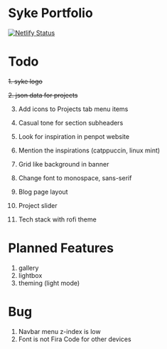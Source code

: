 # Syke Portfolio 
[![Netlify Status](https://api.netlify.com/api/v1/badges/68ec0d12-45b2-4cf6-baf6-6e788e57dc8f/deploy-status)](https://app.netlify.com/sites/syke9p3/deploys)


# Todo
~~1. syke logo~~

~~2. json data for projects~~

3. Add icons to Projects tab menu items

4. Casual tone for section subheaders

5. Look for inspiration in penpot website

6. Mention the inspirations (catppuccin, linux mint)

7. Grid like background in banner

8. Change font to monospace, sans-serif

9. Blog page layout

10. Project slider

11. Tech stack with rofi theme


# Planned Features
1. gallery
2. lightbox
3. theming (light mode)

# Bug
1. Navbar menu z-index is low
2. Font is not Fira Code for other devices 
